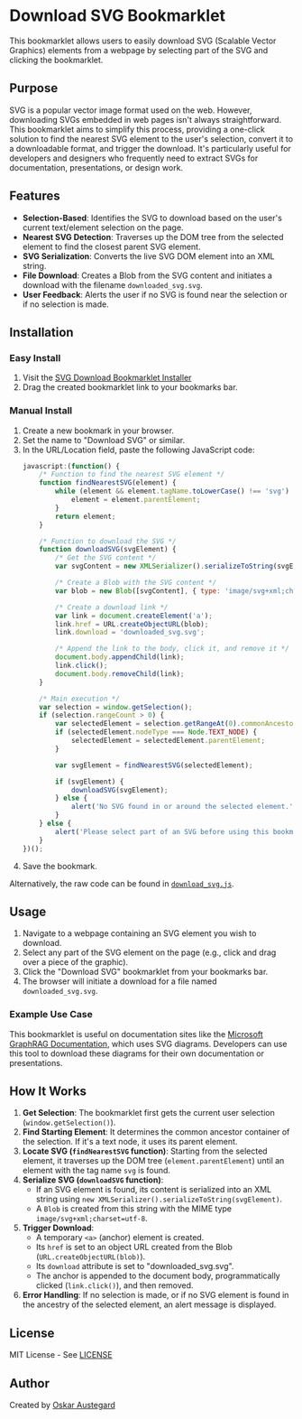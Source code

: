 # Download SVG Bookmarklet

This bookmarklet allows users to easily download SVG (Scalable Vector Graphics) elements from a webpage by selecting part of the SVG and clicking the bookmarklet.

## Purpose

SVG is a popular vector image format used on the web. However, downloading SVGs embedded in web pages isn't always straightforward. This bookmarklet aims to simplify this process, providing a one-click solution to find the nearest SVG element to the user's selection, convert it to a downloadable format, and trigger the download. It's particularly useful for developers and designers who frequently need to extract SVGs for documentation, presentations, or design work.

## Features

-   **Selection-Based**: Identifies the SVG to download based on the user's current text/element selection on the page.
-   **Nearest SVG Detection**: Traverses up the DOM tree from the selected element to find the closest parent SVG element.
-   **SVG Serialization**: Converts the live SVG DOM element into an XML string.
-   **File Download**: Creates a Blob from the SVG content and initiates a download with the filename `downloaded_svg.svg`.
-   **User Feedback**: Alerts the user if no SVG is found near the selection or if no selection is made.

## Installation

### Easy Install
1. Visit the [SVG Download Bookmarklet Installer](https://austegard.com/bookmarklet-installer.html?bookmarklet=download_svg.js)
2. Drag the created bookmarklet link to your bookmarks bar.

### Manual Install
1.  Create a new bookmark in your browser.
2.  Set the name to "Download SVG" or similar.
3.  In the URL/Location field, paste the following JavaScript code:
    ```javascript
    javascript:(function() {
        /* Function to find the nearest SVG element */
        function findNearestSVG(element) {
            while (element && element.tagName.toLowerCase() !== 'svg') {
                element = element.parentElement;
            }
            return element;
        }

        /* Function to download the SVG */
        function downloadSVG(svgElement) {
            /* Get the SVG content */
            var svgContent = new XMLSerializer().serializeToString(svgElement);

            /* Create a Blob with the SVG content */
            var blob = new Blob([svgContent], { type: 'image/svg+xml;charset=utf-f8' });

            /* Create a download link */
            var link = document.createElement('a');
            link.href = URL.createObjectURL(blob);
            link.download = 'downloaded_svg.svg';

            /* Append the link to the body, click it, and remove it */
            document.body.appendChild(link);
            link.click();
            document.body.removeChild(link);
        }

        /* Main execution */
        var selection = window.getSelection();
        if (selection.rangeCount > 0) {
            var selectedElement = selection.getRangeAt(0).commonAncestorContainer;
            if (selectedElement.nodeType === Node.TEXT_NODE) {
                selectedElement = selectedElement.parentElement;
            }

            var svgElement = findNearestSVG(selectedElement);

            if (svgElement) {
                downloadSVG(svgElement);
            } else {
                alert('No SVG found in or around the selected element.');
            }
        } else {
            alert('Please select part of an SVG before using this bookmarklet.');
        }
    })();
    ```
4.  Save the bookmark.

Alternatively, the raw code can be found in [`download_svg.js`](https://github.com/oaustegard/bookmarklets/blob/main/download_svg.js).

## Usage

1.  Navigate to a webpage containing an SVG element you wish to download.
2.  Select any part of the SVG element on the page (e.g., click and drag over a piece of the graphic).
3.  Click the "Download SVG" bookmarklet from your bookmarks bar.
4.  The browser will initiate a download for a file named `downloaded_svg.svg`.

### Example Use Case
This bookmarklet is useful on documentation sites like the [Microsoft GraphRAG Documentation](https://microsoft.github.io/graphrag/posts/index/1-default_dataflow/), which uses SVG diagrams. Developers can use this tool to download these diagrams for their own documentation or presentations.

## How It Works

1.  **Get Selection**: The bookmarklet first gets the current user selection (`window.getSelection()`).
2.  **Find Starting Element**: It determines the common ancestor container of the selection. If it's a text node, it uses its parent element.
3.  **Locate SVG (`findNearestSVG` function)**: Starting from the selected element, it traverses up the DOM tree (`element.parentElement`) until an element with the tag name `svg` is found.
4.  **Serialize SVG (`downloadSVG` function)**:
    *   If an SVG element is found, its content is serialized into an XML string using `new XMLSerializer().serializeToString(svgElement)`.
    *   A `Blob` is created from this string with the MIME type `image/svg+xml;charset=utf-8`.
5.  **Trigger Download**:
    *   A temporary `<a>` (anchor) element is created.
    *   Its `href` is set to an object URL created from the Blob (`URL.createObjectURL(blob)`).
    *   Its `download` attribute is set to "downloaded_svg.svg".
    *   The anchor is appended to the document body, programmatically clicked (`link.click()`), and then removed.
6.  **Error Handling**: If no selection is made, or if no SVG element is found in the ancestry of the selected element, an alert message is displayed.

## License

MIT License - See [LICENSE](https://github.com/oaustegard/bookmarklets/blob/main/LICENSE)

## Author

Created by [Oskar Austegard](https://austegard.com)
